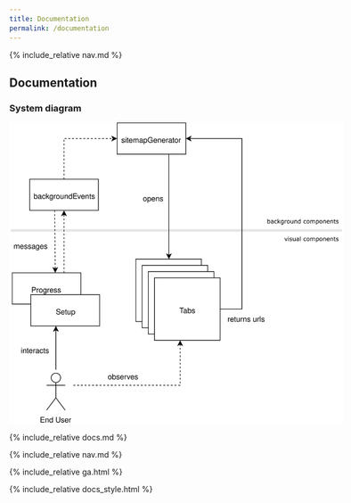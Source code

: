 ```yaml
---
title: Documentation
permalink: /documentation
---
```


{% include_relative nav.md %}

## Documentation

### System diagram

<img src="system.svg" alt="system diagram" style="max-width:600px;height:auto;">

{% include_relative docs.md %}

{% include_relative nav.md %}

{% include_relative ga.html %}

{% include_relative docs_style.html %}
